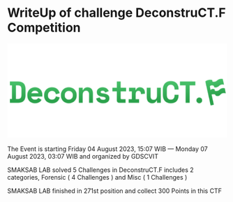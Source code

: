 # WriteUp of challenge DeconstruCT.F Competition

<img src=DeconstruCT.F.png>

<p> The Event is starting Friday 04 August 2023, 15:07 WIB — Monday 07 August 2023, 03:07 WIB and organized by GDSCVIT </p>

<p> SMAKSAB LAB solved 5 Challenges in DeconstruCT.F includes 2 categories, Forensic ( 4 Challenges ) and Misc ( 1 Challenges ) </p>
<p> SMAKSAB LAB finished in 271st position and collect 300 Points in this CTF </p>

